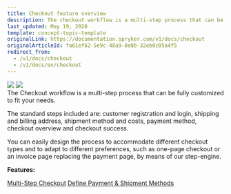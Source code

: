 ```yaml
---
title: Checkout feature overview
description: The checkout workflow is a multi-step process that can be fullly customized to fit your needs.
last_updated: May 19, 2020
template: concept-topic-template
originalLink: https://documentation.spryker.com/v1/docs/checkout
originalArticleId: fa61ef62-5e9c-48a9-8e8b-32eb0c05a4f5
redirect_from:
  - /v1/docs/checkout
  - /v1/docs/en/checkout
---
```


<div class='feature-text'>
    <div class='feature-images'>
    <img class="light-mode" src="https://spryker.s3.eu-central-1.amazonaws.com/docs/Document+360/Capabilities+icons/light/Checkout.svg"/>
    <img class="dark-mode" src="https://spryker.s3.eu-central-1.amazonaws.com/docs/Document+360/Capabilities+icons/dark/Checkout.svg"/>
    </div>
    <div class="feature-text-wrap">
The Checkout workflow is a multi-step process that can be fully customized to fit your needs.

The standard steps included are: customer registration and login, shipping and billing address, shipment method and costs, payment method, checkout overview and checkout success.

You can easily design the process to accommodate different checkout types and to adapt to different preferences, such as one-page checkout or an invoice page replacing the payment page, by means of our step-engine.
 </div>
</div>


**Features:**
<div>
<a class="feature-link" href="/docs/scos/user/features/{{page.version}}/checkout-feature-overview/multi-step-checkout-overview.html">Multi-Step Checkout</a>  
<a class="feature-link" href="/docs/scos/user/features/{{page.version}}/checkout-feature-overview/define-payment-and-shipment-methods.html">Define Payment & Shipment Methods</a>
</div>
